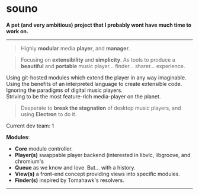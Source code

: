 souno
=====
**A pet (and very ambitious) project that I probably wont have much time to work on.**
***
>  Highly **modular** media **player**, and **manager**.  

> Focusing on **extensibility** and **simplicity**. As tools to produce a **beautiful** and **portable** music player... finder... sharer... experience.

Using git-hosted modules which extend the player in any way imaginable.  
Using the benefits of an interpreted language to create extensible code.  
Ignoring the paradigms of digital music players.  
Striving to be the most feature-rich media-player on the planet.  

> Desperate to **break the stagnation** of desktop music players, and using **Electron** to do it.

Current dev team: 1

**Modules**:
* **Core** module controller.
* **Player(s)** swappable player backend (interested in libvlc, libgroove, and chromium's <audio>)
* **Queue** as we know and love. But... with a history.
* **View(s)** a front-end concept providing views into specific modules.
* **Finder(s)** inspired by Tomahawk's resolvers.
***
